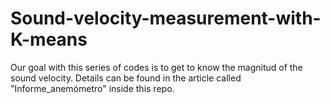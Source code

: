 # Sound-velocity-measurement-with-K-means

Our goal with this series of codes is to get to know the magnitud of the sound velocity. Details can be found in the article called "Informe_anemómetro" inside this repo.
